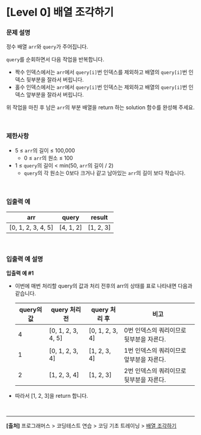 # [Level 0] 배열 조각하기

### 문제 설명
정수 배열 `arr`와 `query`가 주어집니다.

`query`를 순회하면서 다음 작업을 반복합니다.

* 짝수 인덱스에서는 `arr`에서 `query[i]`번 인덱스를 제외하고 배열의 `query[i]`번 인덱스 뒷부분을 잘라서 버립니다.
* 홀수 인덱스에서는 `arr`에서 `query[i]`번 인덱스는 제외하고 배열의 `query[i]`번 인덱스 앞부분을 잘라서 버립니다.

위 작업을 마친 후 남은 `arr`의 부분 배열을 return 하는 solution 함수를 완성해 주세요.

<br>

### 제한사항
* 5 ≤ `arr`의 길이 ≤ 100,000
    * 0 ≤ `arr`의 원소 ≤ 100
* 1 ≤ `query`의 길이 < min(50, `arr`의 길이 / 2)
    * `query`의 각 원소는 0보다 크거나 같고 남아있는 `arr`의 길이 보다 작습니다.

<br>

### 입출력 예
|arr|query|result|
|---|-----|------|
|[0, 1, 2, 3, 4, 5]|[4, 1, 2]|[1, 2, 3]|

<br>

### 입출력 예 설명
**입출력 예 #1**
* 이번에 매번 처리할 query의 값과 처리 전후의 arr의 상태를 표로 나타내면 다음과 같습니다.

    |query의 값|query 처리 전|query 처리 후|비고|
    |---------|-----------|------------|--|
    |4|[0, 1, 2, 3, 4, 5]|[0, 1, 2, 3, 4]|0번 인덱스의 쿼리이므로 뒷부분을 자른다.|
    |1|[0, 1, 2, 3, 4]|[1, 2, 3, 4]|1번 인덱스의 쿼리이므로 앞부분을 자른다.|
    |2|[1, 2, 3, 4]|[1, 2, 3]|2번 인덱스의 쿼리이므로 뒷부분을 자른다.|

* 따라서 [1, 2, 3]을 return 합니다.

<br>

---
**[출처]** 프로그래머스 > 코딩테스트 연습 > 코딩 기초 트레이닝 > [배열 조각하기](https://school.programmers.co.kr/learn/courses/30/lessons/181893)